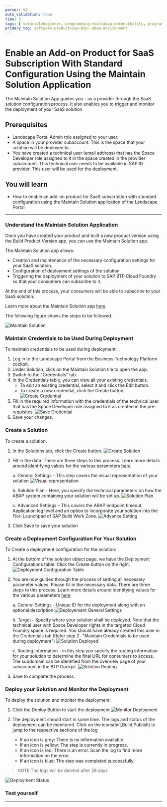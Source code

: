 ```yaml
---
parser: v2
auto_validation: true
time: 5
tags: [ tutorial>beginner, programming-tool>abap-extensibility, programming-tool>abap-development, tutorial>license]
primary_tag: software-product>sap-btp--abap-environment
---
```


# Enable an Add-on Product for SaaS Subscription With Standard Configuration Using the Maintain Solution Application

<!-- description --> The Maintain Solution App guides you - as a provider through the SaaS solution configuration process. It also enables you to trigger and monitor the deployment of your SaaS solution

## Prerequisites

- Landscape Portal Admin role assigned to your user.
- A space in your provider subaccount. This is the space that your solution will be deployed to.
- You have created a technical user (email address) that has the Space Developer role assigned to it in the space created in the provider subaccount. This technical user needs to be available in SAP ID provider. This user will be used for the deployment.

## You will learn

- How to enable an add-on product for SaaS subscription with standard configuration using the Maintain Solution application of the Landscape Portal

---

### Understand the Maintain Solution Application

Once you have created your product and built a new product version using the Build Product Version app, you can use the Maintain Solution app.

The Maintain Solution app allows:

- Creation and maintenance of the necessary configuration settings for your SaaS solution.
- Configuration of deployment settings of the solution
- Triggering the deployment of your solution to SAP BTP Cloud Foundry so that your consumers can subscribe to it.

At the end of this process, your consumers will be able to subscribe to your SaaS solution.

Learn more about the Maintain Solution app [here](https://help.sap.com/docs/btp/sap-business-technology-platform/maintain-solution)

The following figure shows the steps to be followed.

![Maintain Solution](maintainsolution.png)

### Maintain Credentials to be Used During Deployment

To maintain credentials to be used during deployment:

1. Log in to the Landscape Portal from the Business Technology Platform cockpit.
2. Under Solution, click on the Maintain Solution tile to open the app.
3. Switch to the "Credentials" tab.
4. In the Credentials table, you can view all your existing credentials.
    - To edit an existing credential, select it and click the Edit button.
    - To create a new credential, click the Create button.
![Create Credential](createcredential.png)
5. Fill in the required information with the credentials of the technical user that has the Space Developer role assigned to it as created in the pre-requisites.
![Save Credential](savecredential.png)
6. Save your changes.

### Create a Solution

To create a solution:

1. In the Solutions tab, click the Create button.
![Create Solution](createsolution.png)

2. Fill in the data. There are three steps to this process. Learn more details around identifying values for the various parameters [here](https://help.sap.com/docs/btp/sap-business-technology-platform/solutions)

    a. General Settings - This step covers the visual representation of your solution
![Visual representation](visual-representation.png)

    b. Solution Plan - Here, you specify the technical parameters on how the ABAP system containing your solution will be set up.
![Solution Plan ](solution-plan.png)

    c. Advanced Settings – This covers the ABAP endpoint timeout, Application log level and an option to incorporate your solution into the Fiori Launchpad of SAP Build Work Zone.
![Advance Setting](advance-setting.png)

3. Click Save to save your solution

### Create a Deployment Configuration For Your Solution

To Create a deployment configuration for the solution:

1. At the bottom of the solution object page, we have the Deployment Configurations table. Click the Create button on the right.
![Deployment Configuration Table](deployment-config-table.png)

2. You are now guided through the process of setting all necessary parameter values. Please fill in the necessary data. There are three steps to this process. Learn more details around identifying values for the various parameters [here](https://help.sap.com/docs/btp/sap-business-technology-platform/credentials)

    a. General Settings - Unique ID for the deployment along with an optional description
    ![Deployement General Settings](deployment-gen-settings.png)

    b. Target - Specify where your solution shall be deployed. Note that the technical user with Space Developer rights in the targeted Cloud Foundry space is required. You should have already created this user in the Credentials tab (Refer step 2 -"Maintain Credentials to be used during deployment")
    ![Solution Deployed](solution-deployed.png)

    c. Routing information - in this step you specify the routing information for your solution to determine the final URL for consumers to access.  The subdomain can be identified from the overview page of your subaccount in the BTP Cockpit.
    ![Solution Routing](solution-routing.png)

3. Save to complete the process.

### Deploy your Solution and Monitor the Deployment

To deploy the solution and monitor the deployment:

1. Click the Deploy Button to start the deployment
![Monitor Deployment](monitor-deployment.png)

2. The deployment should start in some time. The logs and status of the deployment can be monitored. Click on the icons(Init,Build,Publish) to jump to the respective sections of the log
    - If an icon is grey: There is no information available.
    - If an icon is yellow: The step is currently in progress.
    - If an icon is red: There is an error. Scan the log to find more information on the error.
    - If an icon is blue: The step was completed successfully.

> NOTE:The logs will be deleted after 28 days

![Deployment Status](deployment-status.png)

### Test yourself

---
